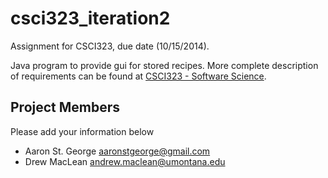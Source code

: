 csci323_iteration2
==================

Assignment for CSCI323, due date (10/15/2014). 

Java program to provide gui for stored recipes. More complete description of requirements can be found at [CSCI323 - Software Science](https://moodle.umt.edu/course/view.php?id=5416). 


## Project Members
Please add your information below

* Aaron St. George [aaronstgeorge@gmail.com](mailto:aaronstgeorge+school@gmail.com)
* Drew MacLean [andrew.maclean@umontana.edu](andrew.maclean@umontana.edu)
